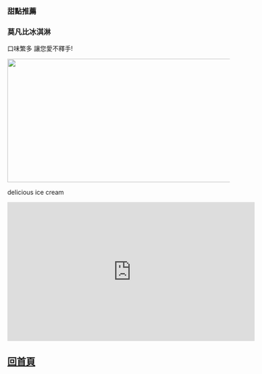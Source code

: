 <html>
<h3>甜點推薦</h3>
  
<h3>莫凡比冰淇淋</h3>  
<p>口味繁多  讓您愛不釋手!</p>
<img id="comp-ja6kq5fb1imgimage" style="width: 560px; height: 280px;" src="https://cdn2.ettoday.net/images/3406/d3406781.jpg" tilte="了解更多..." width="500" >



<p>delicious ice cream</p>
<iframe width="560" height="315" src="https://www.youtube.com/embed/UTCIla-84hA" frameborder="0" allow="accelerometer; autoplay; encrypted-media; gyroscope; picture-in-picture" allowfullscreen></iframe>


<h2><a href="https://gary7lu.github.io/Food/">回首頁</a></h2>


